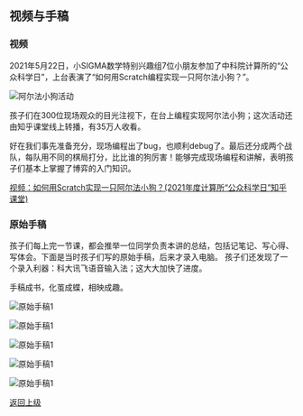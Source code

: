 
## 视频与手稿


### 视频
2021年5月22日，小SIGMA数学特别兴趣组7位小朋友参加了中科院计算所的“公众科学日”，上台表演了“如何用Scratch编程实现一只阿尔法小狗？”。

![阿尔法小狗活动](Figures/MiniAlphaGo.png)

孩子们在300位现场观众的目光注视下，在台上编程实现阿尔法小狗；这次活动还由知乎课堂线上转播，有35万人收看。

好在我们事先准备充分，现场编程出了bug，也顺利debug了。最后还分成两个战队，每队用不同的棋局打分，比比谁的狗厉害！能够完成现场编程和讲解，表明孩子们基本上掌握了博弈的入门知识。


[视频：如何用Scratch实现一只阿尔法小狗？(2021年度计算所“公众科学日”知乎课堂)](http://bioinfo.ict.ac.cn/~dbu/Video/SIGMA-MiniAlphaGo.mp4)

### 原始手稿

孩子们每上完一节课，都会推举一位同学负责本讲的总结，包括记笔记、写心得、写体会。下面是当时孩子们写的原始手稿，后来才录入电脑。
孩子们还发现了一个录入利器：科大讯飞语音输入法；这大大加快了进度。

手稿成书，化茧成蝶，相映成趣。

![原始手稿1](Figures/Draft1.jpeg)

![原始手稿1](Figures/Draft2.jpeg)

![原始手稿1](Figures/Draft3.jpeg)

![原始手稿1](Figures/Draft4.jpeg)

![原始手稿1](Figures/Draft5.jpeg)


[返回上级](index.md)
